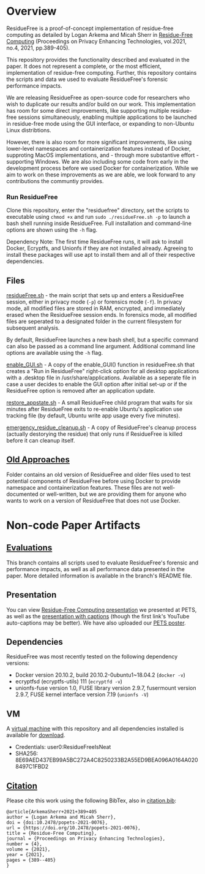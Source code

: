 # Overview
ResidueFree is a proof-of-concept implementation of residue-free computing as detailed by Logan Arkema
and Micah Sherr in [Residue-Free Computing](https://sciendo.com/de/article/10.2478/popets-2021-0076) (Proceedings on Privacy Enhancing Technologies, vol.2021, no.4, 2021, pp.389-405).

This repository provides the functionality described and evaluated in the paper. It does not represent a complete, or the most efficient, implementation of residue-free computing. Further, this repository contains the scripts and data we used to evaluate ResidueFree's forensic performance impacts.

We are releasing ResidueFree as open-source code for researchers who wish to duplicate our results and/or build on our work. This implementation has room for some direct improvements, like supporting multiple residue-free sessions simultaneously, enabling multiple applications to be launched in residue-free mode using the GUI interface, or expanding to non-Ubuntu Linux distribtions.

However, there is also room for more significant improvements, like using lower-level namespaces and containerization features instead of Docker, supproting MacOS implementations, and - through more substantive effort - supporting Windows. We are also including some code from early in the development process before we used Docker for containerization. While we aim to work on these improvements as we are able, we look forward to any contributions the communtiy provides.

### Run ResidueFree
Clone this repository, enter the "residuefree" directory, set the scripts to executable using `chmod +x` and run `sudo ./residueFree.sh -p` to launch a bash shell running inside ResidueFree. Full installation and command-line options are shown using the `-h` flag.

Dependency Note: The first time ResidueFree runs, it will ask to install Docker, Ecryptfs, and Unionfs if they are not installed already. Agreeing to install these packages will use apt to install them and all of their respective dependencies. 

## Files
[residueFree.sh](residueFree.sh) - the main script that sets up and enters a ResidueFree session, either in privacy mode (`-p`) or forensics mode (`-f`). In privacy mode, all modified files are stored in RAM, encrypted, and immediately erased when the ResidueFree session ends. In forensics mode, all modified files are seperated to a designated folder in the current filesystem for subsequent analysis. 

By default, ResidueFree launches a new bash shell, but a specific command can also be passed as a command line argument. Additional command line options are available using the `-h` flag.

[enable_GUI.sh](enable_GUI.sh) - A copy of the enable_GUI() function in residueFree.sh that creates a "Run in ResidueFree" right-click option for all desktop applications with a .desktop file in /usr/share/applications. Available as a seperate file in case a user decides to enable the GUI option after initial set-up or if the ResidueFree option is removed after an application update.

[restore_appstate.sh](restore_appstate.sh) - A small ResidueFree child program that waits for six minutes after ResidueFree exits to re-enable Ubuntu's application use tracking file (by default, Ubuntu write app usage every five minutes). 

[emergency_residue_cleanup.sh](emergency_residue_cleanup.sh) - A copy of ResidueFree's cleanup process (actually destorying the residue) that only runs if ResidueFree is killed before it can cleanup itself.

## [Old Approaches](old_approaches)
Folder contains an old version of ResidueFree and older files used to test potential components of ResidueFree before using Docker to provide namespace and containerization features. These files are not well-documented or well-written, but we are providing them for anyone who wants to work on a version of ResidueFree that does not use Docker.

# Non-code Paper Artifacts

## [Evaluations](https://github.com/LArkema/residuefree/tree/Evaluations)
This branch contains all scripts used to evaluate ResidueFree's forensic and performance impacts, as well as all performance data presented in the paper. More detailed information is available in the branch's README file. 

## Presentation
You can view [Residue-Free Computing presentation](https://www.youtube.com/watch?v=2TEMAeaxm44&list=PLWSQygNuIsPdfA8TBXlw647oHIJY21RFj&index=43) we presented at PETS, as well as the [presentation with captions](https://georgetown.box.com/s/02c9c3gtgmz8fnzkvdokio5af4b7fz1u) (though the first link's YouTube auto-captions may be better). We have also uploaded our [PETS poster](https://georgetown.box.com/s/uzfwj0wzkbg62u3dekgtlu8df2z68fbh).

## Dependencies
ResidueFree was most recently tested on the following dependency versions:
- Docker version 20.10.2, build 20.10.2-0ubuntu1~18.04.2 (`docker -v`)
- ecryptfsd (ecryptfs-utils) 111 (`ecryptfd -v`)
- unionfs-fuse version 1.0, FUSE library version 2.9.7, fusermount version 2.9.7, FUSE kernel interface version 7.19 (`unionfs -V`)

## VM
A [virtual machine](https://georgetown.box.com/s/xnlevmxnbgdc4q08lmkpkr49sw4egq98) with this repository and all dependencies installed is available for [download](https://georgetown.box.com/s/xnlevmxnbgdc4q08lmkpkr49sw4egq98). 
 - Credentials:  user0:ResidueFreeIsNeat
 - SHA256: 8E69AED437EB99A5BC272A4C8250233B2A55ED9BEA096A0164A0208497C1FBD2

## [Citation](citation.bib)
Please cite this work using the following BibTex, also in [citation.bib](citation.bib):
```
@article{ArkemaSherr+2021+389+405
author = {Logan Arkema and Micah Sherr},
doi = {doi:10.2478/popets-2021-0076},
url = {https://doi.org/10.2478/popets-2021-0076},
title = {Residue-Free Computing},
journal = {Proceedings on Privacy Enhancing Technologies},
number = {4},
volume = {2021},
year = {2021},
pages = {389--405}
}
```
